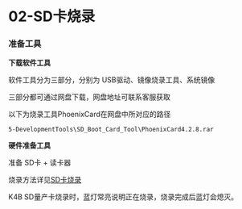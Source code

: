# 02-SD卡烧录



### 准备工具

**下载软件工具**

软件工具分为三部分，分别为 USB驱动、镜像烧录工具、系统镜像

三部分都可通过网盘下载，网盘地址可联系客服获取

以下为烧录工具PhoenixCard在网盘中所对应的路径

```
5-DevelopmentTools\SD_Boot_Card_Tool\PhoenixCard4.2.8.rar
```

**硬件准备工具**

准备 SD卡 + 读卡器

烧录方法详见[SD卡烧录](../../../common/zh/全志烧录/SD卡烧录.md)



K4B SD量产卡烧录时，蓝灯常亮说明正在烧录，烧录完成后蓝灯会熄灭。

